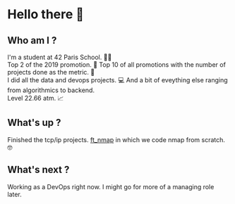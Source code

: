 # Hello there 👋
## Who am I ?
I'm a student at 42 Paris School. 👨‍🎓<br>
Top 2 of the 2019 promotion. 🥈 Top 10 of all promotions with the number of projects done as the metric. 🚀<br>
I did all the data and devops projects. 💻 And a bit of eveything else ranging from algorithmics to backend.<br>
Level 22.66 atm. 📈<br>
## What's up ?
Finished the tcp/ip projects. [ft_nmap](https://github.com/thervieu/ft_nmap) in which we code nmap from scratch. 🤓<br>
## What's next ?
Working as a DevOps right now. I might go for more of a managing role later.
